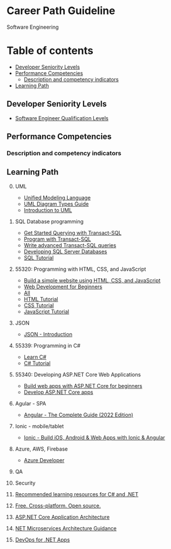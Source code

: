 # Career Path Guideline
Software Engineering

# Table of contents
<!--ts-->   
   * [Developer Seniority Levels](#developer-seniority-levels)
   * [Performance Competencies](#performance-competencies)
     * [Description and competency indicators](#description-and-competency-indicators)      
   * [Learning Path](#learning-path)      
<!--te-->

## Developer Seniority Levels
* [Software Engineer Qualification Levels](https://www.altexsoft.com/blog/business/software-engineer-qualification-levels-junior-middle-and-senior/)

## Performance Competencies
### Description and competency indicators

## Learning Path


0. UML
   - [Unified Modeling Language](https://en.wikipedia.org/wiki/Unified_Modeling_Language)
   - [UML Diagram Types Guide](https://creately.com/blog/diagrams/uml-diagram-types-examples/)
   - [Introduction to UML](https://app.pluralsight.com/library/courses/uml-introduction/table-of-contents?aid=7010a000002LUv2AAG)

1. SQL Database programming   
   - [Get Started Querying with Transact-SQL](https://learn.microsoft.com/en-gb/training/paths/get-started-querying-with-transact-sql/)
   - [Program with Transact-SQL](https://learn.microsoft.com/en-gb/training/paths/program-transact-sql/)
   - [Write advanced Transact-SQL queries](https://learn.microsoft.com/en-gb/training/paths/write-advanced-transact-sql-queries/)
   - [Developing SQL Server Databases](https://app.pluralsight.com/paths/skills/developing-sql-server-databases?aid=7010a000002LUv2AAG)
   - [SQL Tutorial](https://www.w3schools.com/sql/default.asp)
   
2. 55320: Programming with HTML, CSS, and JavaScript
   - [Build a simple website using HTML, CSS, and JavaScript](https://learn.microsoft.com/en-gb/training/modules/build-simple-website/)
   - [Web Development for Beginners](https://learn.microsoft.com/en-gb/training/paths/web-development-101/)   
   - [All](https://learn.microsoft.com/en-gb/training/browse/?filter-products=HTML&terms=HTML)
   - [HTML Tutorial](https://www.w3schools.com/html/)
   - [CSS Tutorial](https://www.w3schools.com/css/default.asp)
   - [JavaScript Tutorial](https://www.w3schools.com/js/default.asp)

3. JSON
   - [JSON - Introduction](https://www.w3schools.com/js/js_json_intro.asp) 

4. 55339: Programming in C#
   - [Learn C#](https://learn.microsoft.com/en-us/users/dotnet/collections/yz26f8y64n7k07)
   - [C# Tutorial](https://www.w3schools.com/cs/index.php)

5. 55340: Developing ASP.NET Core Web Applications
    - [Build web apps with ASP.NET Core for beginners](https://learn.microsoft.com/en-gb/training/paths/web-development-101/)
    - [Develop ASP.NET Core apps](https://learn.microsoft.com/en-gb/aspnet/core/?view=aspnetcore-6.0)

6. Agular - SPA 
   - [Angular - The Complete Guide (2022 Edition)](https://www.udemy.com/course/the-complete-guide-to-angular-2/learn/lecture/13914134?start=15#announcements)

7. Ionic - mobile/tablet
   - [Ionic - Build iOS, Android & Web Apps with Ionic & Angular](https://www.udemy.com/course/ionic-2-the-practical-guide-to-building-ios-android-apps/learn/lecture/13726172?start=0#overview)

8. Azure, AWS, Firebase
   - [Azure Developer](https://learn.microsoft.com/en-us/certifications/roles/developer)

9. QA

10. Security

11. [Recommended learning resources for C# and .NET](https://www.linkedin.com/posts/milanmilanovic_csharp-net-learning-activity-6975336095915872256-4etq/?utm_source=share&utm_medium=member_desktop)
12. [Free. Cross-platform. Open source.](https://learn.microsoft.com/en-gb/training/dotnet/?WT.mc_id=dotnet-35129-website)
13. [ASP.NET Core Application Architecture](https://dotnet.microsoft.com/en-us/learn/aspnet/architecture)
14. [NET Microservices Architecture Guidance](https://dotnet.microsoft.com/en-us/learn/aspnet/microservices-architecture)
15. [DevOps for .NET Apps](https://dotnet.microsoft.com/en-us/learn/aspnet/devops)
